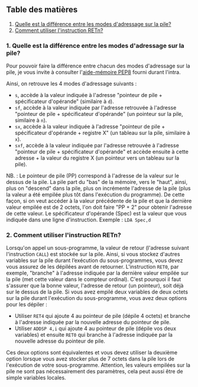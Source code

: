 ## Table des matières

1. [Quelle est la différence entre les modes d'adressage sur la pile?](#1)
2. [Comment utiliser l'instruction RETn?](#2)

### 1. Quelle est la différence entre les modes d'adressage sur la pile? <a name="1"></a>

Pour pouvoir faire la différence entre chacun des modes d'adressage sur la pile, je vous invite à consulter l'[aide-mémoire PEP8](http://info.uqam.ca/~privat/INF2170/aide-pep8.pdf) fourni durant l'intra.

Ainsi, on retrouve les 4 modes d'adressage suivants :

- `s`, accède à la valeur indiquée à l'adresse "pointeur de pile + spécificateur d'opérande" (similaire à `d`).
- `sf`, accède à la valeur indiquée par l'adresse retrouvée à l'adresse "pointeur de pile + spécificateur d'opérande" (un pointeur sur la pile, similaire à `n`).
- `sx`, accède à la valeur indiquée à l'adresse "pointeur de pile + spécificateur d'opérande + registre X" (un tableau sur la pile, similaire à `x`).
- `sxf`, accède à la valeur indiquée par l'adresse retrouvée à l'adresse "pointeur de pile + spécificateur d'opérande" et accède ensuite à cette adresse + la valeur du registre X (un pointeur vers un tableau sur la pile).

NB. : Le pointeur de pile (PP) correspond à l'adresse de la valeur sur le dessus de la pile. La pile part du "bas" de la mémoire, vers le "haut", ainsi, plus on "descend" dans la pile, plus on incrémente l'adresse de la pile (plus la valeur a été empilée plus tôt dans l'exécution du programme). De cette façon, si on veut accéder à la valeur précédente de la pile et que la dernière valeur empilée est de 2 octets, l'on doit faire "PP + 2" pour obtenir l'adresse de cette valeur.
Le spécificateur d'opérande (Spec) est la valeur que vous indiquée dans une ligne d'instruction. Exemple : `LDA Spec,d`

### 2. Comment utiliser l'instruction RETn? <a name="2"></a>

Lorsqu'on appel un sous-programme, la valeur de retour (l'adresse suivant l'instruction `CALL`) est stockée sur la pile. Ainsi, si vous stockez d'autres variables sur la pile durant l’exécution du sous-programmes, vous devez vous assurez de les dépilées avant de retourner. L'instruction `RET0`, par exemple, "branche" à l'adresse indiquée par la dernière valeur empilée sur la pile (met cette valeur dans le compteur ordinal). C'est pourquoi il faut s'assurer que la bonne valeur, l'adresse de retour (un pointeur), soit déjà sur le dessus de la pile. Si vous avez empilé deux variables de deux octets sur la pile durant l'exécution du sous-programme, vous avez deux options pour les dépiler :
- Utiliser `RET4` qui ajoute 4 au pointeur de pile (dépile 4 octets) et branche à l'adresse indiquée par la nouvelle adresse du pointeur de pile.
- Utiliser `ADDSP 4,i` qui ajoute 4 au pointeur de pile (dépile vos deux variables) et ensuite `RET0` qui branche à l'adresse indiquée par la nouvelle adresse du pointeur de pile.

Ces deux options sont équivalentes et vous devez utiliser la deuxième option lorsque vous avez stocker plus de 7 octets dans la pile lors de l'exécution de votre sous-programme. Attention, les valeurs empilées sur la pile ne sont pas nécessairement des paramètres, cela peut aussi être de simple variables locales.
